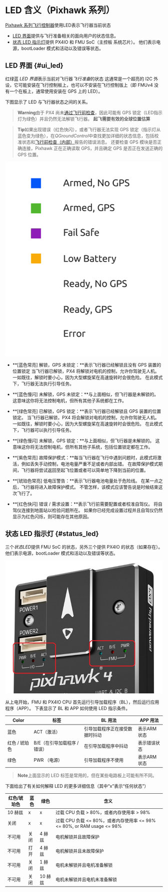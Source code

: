# LED 含义（Pixhawk 系列）

[Pixhawk 系列飞行控制器](../flight_controller/pixhawk_series.md)使用LED表示飞行器当前状态

* [LED 界面](#ui_led)提供与飞行准备相关的面向用户的状态信息。
* [状态 LED 指示灯](#status_led)提供 PX4IO 和 FMU SoC（主控板 系统芯片）。 他们表示电源，bootLoader 模式和活动以及错误等状态。

## LED 界面 {#ui_led}

红绿蓝 *LED 界面*表示当前对飞行器*飞行准备*的状态 这通常是一个超亮的 I2C 外设，它可能安装在飞行控制板上，也可以不安装在飞行控制版上（即 FMUv4 没有一个在板上，通常使用安装在 GPS 上的 LED）。

下图显示了 LED 与飞行器状态之间的关系。

> **Warning**由于 PX4 尚未[通过飞行前检查](../flying/pre_flight_checks.md)，因此可能有 GPS 锁定（LED指示灯为绿色）并且仍然无法解锁飞行器。 **起飞需要有效的全球位置估算**

<span></span>

> **Tip**如果出现错误（红色快闪），或者飞行器无法实现 GPS 锁定（指示灯从蓝色变为绿色），在*QGroundControl*中查找更加详细的状态信息，包括校准状态和[飞行前检查（内部）](../flying/pre_flight_checks.md)报告的错误消息。 还要检查 GPS 模块是否正确连接，Pixhawk 正在正确读取 GPS，并且确定 GPS 是否正在发送正确的 GPS 位置。

![LED 含义](../../images/led_meanings.gif)

* **[蓝色常亮] 解锁，GPS 未锁定：**表示飞行器已经解锁且没有 GPS 装置的位置锁定 当飞行器已解锁，PX4 将解锁对电机的控制，允许你驾驶无人机。 一如既往，解锁时要小心，因为大型螺旋桨在高速旋转时会很危险。 在此模式下，飞行器无法执行引导任务。

* **[蓝色慢闪] 未解锁，GPS 未锁定：**与上面相似，但飞行器是未解锁的。 这意味这你将无法控制电机，但所有其他子系统都在工作。

* **[绿色常亮] 已解锁，GPS 锁定：**表示飞行器已经解锁且 GPS 装置的位置锁定。 当飞行器已解锁，PX4 将会解锁对电机的控制，允许你驾驶无人机。 一如既往，解锁时要小心，因为大型螺旋桨在高速旋转时会很危险。 在此模式下，飞行器可以执行引导任务。

* **[绿色慢闪] 未解锁，GPS 锁定：**与上面相似，但飞行器是未解锁的。 这意味这你将无法控制电机，但所有其他子系统，包括位置锁定都在工作。

* **[紫色常亮] 故障保护模式：**每当飞行器在飞行中遇到问题时，此模式将激活，例如丢失手动控制，电池电量严重不足或者内部出错。 在故障保护模式期间，飞行器将尝试返回至起飞位置或者可以简单地下降到当前的位置。

* **[琥珀色常亮] 低电压警告：**表示飞行器电池电量处于危险线。 在某一点之后，飞行器将进入故障保护模式。 不管怎样，该模式应该警告说是时候结束这次飞行了。

* **[红色快闪] 错误 / 需求设置：**表示飞行前需要配置或者校准自驾仪。 将自驾仪连接到地面站以检验问题所在。 如果你已经完成设置过程并且自驾仪仍然显示为红色闪烁，则可能存在其他原因。

## 状态 LED 指示灯 {#status_led}

三个*状态LED*提供 FMU SoC 的状态，另外三个提供 PX4IO 的状态（如果存在）。 他们表示电源，bootLoader 模式和活动以及错误等状态。

![Pixhawk 4](../../assets/flight_controller/pixhawk4/pixhawk4_status_leds.jpg)

从上电开始，FMU 和 PX4IO CPU 首先运行引导加载程序（BL），然后运行应用程序（APP）。 下表显示了 BL 和 APP 如何使用 LED 指示条件。

| Color    | 标签                | BL 用法           | APP 用法  |
| -------- | ----------------- | --------------- | ------- |
| 蓝色       | ACT（激活）           | 引导加载程序正在接受数据时抖动 | 表示ARM状态 |
| 红色 / 琥珀色 | B/E（在引导加载程序 / 错误） | 在引导加载程序中抖动      | 表示错误状态  |
| 绿色       | PWR （电源）          | 引导加载程序不使用       | 表示ARM状态 |

> **Note**上面显示的 LED 标签是常用的，但在某些电路板上可能有所不同。

下面给出了有关如何解释 LED 的更多详细信息（其中“x”表示“任何状态”）

| 红色/琥珀色 | 蓝色 | 绿色    | 含义                                                         |
| ------ | -- | ----- | ---------------------------------------------------------- |
| 10 赫兹  | x  | x     | 过载 CPU 负载 > 80%，或者内存使用率 > 98%                              |
| 关闭     | x  | x     | 过载 CPU 负载 <= 80%，或者内存使用率 <= 98%<= 80%, or RAM usage <= 98% |
| 不可用    | 关闭 | 4 赫兹  | 电机解锁并且故障保护                                                 |
| 不可用    | 打开 | 4 赫兹  | 电机解锁并且未故障保护                                                |
| 不可用    | 关闭 | 1 赫兹  | 电机未解锁并且电机准备解锁                                              |
| 不可用    | 关闭 | 10 赫兹 | 电机未解锁并且电机未准备解锁                                             |
